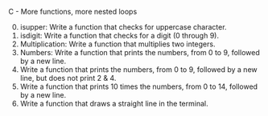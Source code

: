 C - More functions, more nested loops

0. isupper: Write a function that checks for uppercase character.
1. isdigit: Write a function that checks for a digit (0 through 9).
2. Multiplication: Write a function that multiplies two integers.
3. Numbers: Write a function that prints the numbers, from 0 to 9, followed by a new line.
4. Write a function that prints the numbers, from 0 to 9, followed by a new line, but does not print 2 & 4.
5. Write a function that prints 10 times the numbers, from 0 to 14, followed by a new line.
6. Write a function that draws a straight line in the terminal.

